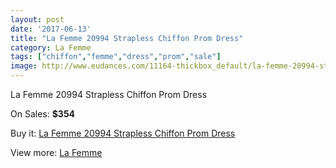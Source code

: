 ```yaml
---
layout: post
date: '2017-06-13'
title: "La Femme 20994 Strapless Chiffon Prom Dress"
category: La Femme
tags: ["chiffon","femme","dress","prom","sale"]
image: http://www.eudances.com/11164-thickbox_default/la-femme-20994-strapless-chiffon-prom-dress.jpg
---
```

La Femme 20994 Strapless Chiffon Prom Dress

On Sales: **$354**
<a href="https://www.eudances.com/en/la-femme/3560-la-femme-20994-strapless-chiffon-prom-dress.html"><amp-img layout="responsive" width="600" height="600" src="//www.eudances.com/11164-thickbox_default/la-femme-20994-strapless-chiffon-prom-dress.jpg" alt="La Femme 20994 Strapless Chiffon Prom Dress 0" /></a>
<a href="https://www.eudances.com/en/la-femme/3560-la-femme-20994-strapless-chiffon-prom-dress.html"><amp-img layout="responsive" width="600" height="600" src="//www.eudances.com/11166-thickbox_default/la-femme-20994-strapless-chiffon-prom-dress.jpg" alt="La Femme 20994 Strapless Chiffon Prom Dress 1" /></a>
<a href="https://www.eudances.com/en/la-femme/3560-la-femme-20994-strapless-chiffon-prom-dress.html"><amp-img layout="responsive" width="600" height="600" src="//www.eudances.com/11165-thickbox_default/la-femme-20994-strapless-chiffon-prom-dress.jpg" alt="La Femme 20994 Strapless Chiffon Prom Dress 2" /></a>

Buy it: [La Femme 20994 Strapless Chiffon Prom Dress](https://www.eudances.com/en/la-femme/3560-la-femme-20994-strapless-chiffon-prom-dress.html "La Femme 20994 Strapless Chiffon Prom Dress")

View more: [La Femme](https://www.eudances.com/en/72-La-Femme "La Femme")